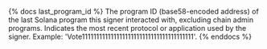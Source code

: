 {% docs last_program_id %}
The program ID (base58-encoded address) of the last Solana program this signer interacted with, excluding chain admin programs. Indicates the most recent protocol or application used by the signer. Example: 'Vote111111111111111111111111111111111111111'.
{% enddocs %} 